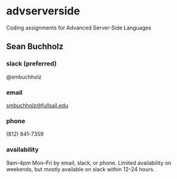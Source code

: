 # advserverside
Coding assignments for Advanced Server-Side Languages

## Sean Buchholz

### slack (preferred)
@smbuchholz

### email
smbuchholz@fullsail.edu

### phone
(812) 841-7359

### availability
9am–4pm Mon–Fri by email, slack, or phone. Limited availability on weekends, but mostly available on slack within 12–24 hours.
